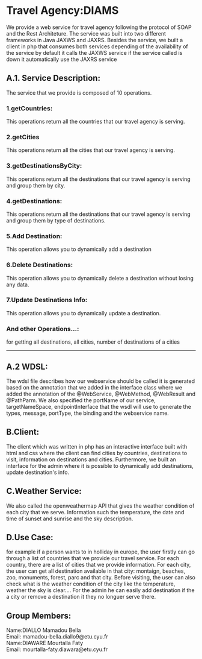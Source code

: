 <h1>Travel Agency:DIAMS</h1>
We provide a web service for travel agency following the protocol of SOAP and the Rest Architeture. The service was built into two different frameworks in Java JAXWS and JAXRS. Besides the service, we built a client in php that consumes both services depending of the availability of the service by default it calls the JAXWS service if the service called is down it automatically use the JAXRS service
<h2>A.1. Service Description:</h2>
   The service that we provide is composed of 10 operations. 
    <h3>1.getCountries:</h3>   
      This operations return all the countries that our travel agency is serving.
    <h3>2.getCities</h3>   
       This operations return all the cities that our travel agency is serving.
    <h3>3.getDestinationsByCity:</h3>  
       This operations return all the destinations that our travel agency is serving and group them by city.
   <h3>4.getDestinations:</h3>
        This operations return all the destinations that our travel agency is serving and group them by type of destinations.
    <h3>5.Add Destination:</h3> 
   This operation allows you to dynamically add a destination
    <h3>6.Delete Destinations:</h3>  
       This operation allows you to dynamically delete a destination without losing any data.
    <h3>7.Update Destinations Info:</h3>  
       This operation allows you to dynamically update a destination.
    <h3>And other Operations...:</h3> 
        for getting all destinations, all cities, number of destinations of a cities
    <hr>
<h2>A.2 WDSL:</h2>
 The wdsl file describes how our webservice should be called it is generated based on the annotation that we added in the interface class where we added the annotation of the @WebService, @WebMethod, @WebResult and @PathParm. We also specified the portName of our service, targetNameSpace, endpointInterface that the wsdl will use to generate the types, message, portType, the binding and the webservice name.
<h2>B.Client:</h2>
The client which was written in php has an interactive interface built with html and css where the client can find cities by countries, destinations to visit, information on destinations and cities.
Furthermore, we built an interface for the admin where it is possible to dynamically add destinations, update destination's info.
<h2>C.Weather Service:</h2>
We also called the openweathermap API that gives the weather condition of each city that we serve. Information such the temperature, the date and time of sunset and sunrise and the sky description.
<h2>D.Use Case:</h2>
for example if a person wants to in holliday in europe, the user firstly can go through a list of countries that we provide our travel service. For each country, there are a list of cities that we provide information. For each city, the user can get all destination available in that city: montaign, beaches, zoo, monuments, forest, parc and that city. Before visiting, the user can also check what is the weather condition of the city like the temperature, weather the sky is clear....
For the admin he can easily add destination if the a city or remove a destination it they no longuer serve there.
<h2>Group Members: </h2> 
  Name:DIALLO Mamadou Bella  </br>
  Email: mamadou-bella.diallo9@etu.cyu.fr  </br>
  Name:DIAWARE Mourtalla Faty  </br>
  Email: mourtalla-faty.diawara@etu.cyu.fr 
